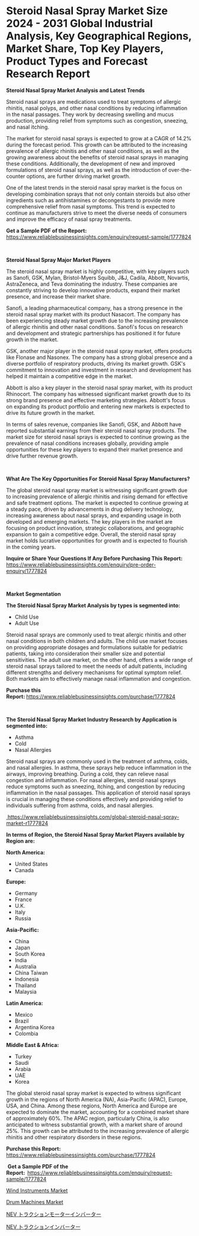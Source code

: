 <p><h1>Steroid Nasal Spray Market Size 2024 - 2031 Global Industrial Analysis, Key Geographical Regions, Market Share, Top Key Players, Product Types and Forecast Research Report</h1></p><p><strong>Steroid Nasal Spray Market Analysis and Latest Trends</strong></p>
<p><p>Steroid nasal sprays are medications used to treat symptoms of allergic rhinitis, nasal polyps, and other nasal conditions by reducing inflammation in the nasal passages. They work by decreasing swelling and mucus production, providing relief from symptoms such as congestion, sneezing, and nasal itching.</p><p>The market for steroid nasal sprays is expected to grow at a CAGR of 14.2% during the forecast period. This growth can be attributed to the increasing prevalence of allergic rhinitis and other nasal conditions, as well as the growing awareness about the benefits of steroid nasal sprays in managing these conditions. Additionally, the development of new and improved formulations of steroid nasal sprays, as well as the introduction of over-the-counter options, are further driving market growth.</p><p>One of the latest trends in the steroid nasal spray market is the focus on developing combination sprays that not only contain steroids but also other ingredients such as antihistamines or decongestants to provide more comprehensive relief from nasal symptoms. This trend is expected to continue as manufacturers strive to meet the diverse needs of consumers and improve the efficacy of nasal spray treatments.</p></p>
<p><strong>Get a Sample PDF of the Report:&nbsp;</strong> <a href="https://www.reliablebusinessinsights.com/enquiry/request-sample/1777824">https://www.reliablebusinessinsights.com/enquiry/request-sample/1777824</a></p>
<p>&nbsp;</p>
<p><strong>Steroid Nasal Spray Major Market Players</strong></p>
<p><p>The steroid nasal spray market is highly competitive, with key players such as Sanofi, GSK, Mylan, Bristol-Myers Squibb, J&J, Cadila, Abbott, Novartis, AstraZeneca, and Teva dominating the industry. These companies are constantly striving to develop innovative products, expand their market presence, and increase their market share.</p><p>Sanofi, a leading pharmaceutical company, has a strong presence in the steroid nasal spray market with its product Nasacort. The company has been experiencing steady market growth due to the increasing prevalence of allergic rhinitis and other nasal conditions. Sanofi's focus on research and development and strategic partnerships has positioned it for future growth in the market.</p><p>GSK, another major player in the steroid nasal spray market, offers products like Flonase and Nasonex. The company has a strong global presence and a diverse portfolio of respiratory products, driving its market growth. GSK's commitment to innovation and investment in research and development has helped it maintain a competitive edge in the market.</p><p>Abbott is also a key player in the steroid nasal spray market, with its product Rhinocort. The company has witnessed significant market growth due to its strong brand presence and effective marketing strategies. Abbott's focus on expanding its product portfolio and entering new markets is expected to drive its future growth in the market.</p><p>In terms of sales revenue, companies like Sanofi, GSK, and Abbott have reported substantial earnings from their steroid nasal spray products. The market size for steroid nasal sprays is expected to continue growing as the prevalence of nasal conditions increases globally, providing ample opportunities for these key players to expand their market presence and drive further revenue growth.</p></p>
<p>&nbsp;</p>
<p><strong>What Are The Key Opportunities For Steroid Nasal Spray Manufacturers?</strong></p>
<p><p>The global steroid nasal spray market is witnessing significant growth due to increasing prevalence of allergic rhinitis and rising demand for effective and safe treatment options. The market is expected to continue growing at a steady pace, driven by advancements in drug delivery technology, increasing awareness about nasal sprays, and expanding usage in both developed and emerging markets. The key players in the market are focusing on product innovation, strategic collaborations, and geographic expansion to gain a competitive edge. Overall, the steroid nasal spray market holds lucrative opportunities for growth and is expected to flourish in the coming years.</p></p>
<p><strong>Inquire or Share Your Questions If Any Before Purchasing This Report:</strong> <a href="https://www.reliablebusinessinsights.com/enquiry/pre-order-enquiry/1777824">https://www.reliablebusinessinsights.com/enquiry/pre-order-enquiry/1777824</a></p>
<p>&nbsp;</p>
<p><strong>Market Segmentation</strong></p>
<p><strong>The Steroid Nasal Spray Market Analysis by types is segmented into:</strong></p>
<p><ul><li>Child Use</li><li>Adult Use</li></ul></p>
<p><p>Steroid nasal sprays are commonly used to treat allergic rhinitis and other nasal conditions in both children and adults. The child use market focuses on providing appropriate dosages and formulations suitable for pediatric patients, taking into consideration their smaller size and potential sensitivities. The adult use market, on the other hand, offers a wide range of steroid nasal sprays tailored to meet the needs of adult patients, including different strengths and delivery mechanisms for optimal symptom relief. Both markets aim to effectively manage nasal inflammation and congestion.</p></p>
<p><strong>Purchase this Report:&nbsp;</strong><a href="https://www.reliablebusinessinsights.com/purchase/1777824">https://www.reliablebusinessinsights.com/purchase/1777824</a></p>
<p>&nbsp;</p>
<p><strong>The Steroid Nasal Spray Market Industry Research by Application is segmented into:</strong></p>
<p><ul><li>Asthma</li><li>Cold</li><li>Nasal Allergies</li></ul></p>
<p><p>Steroid nasal sprays are commonly used in the treatment of asthma, colds, and nasal allergies. In asthma, these sprays help reduce inflammation in the airways, improving breathing. During a cold, they can relieve nasal congestion and inflammation. For nasal allergies, steroid nasal sprays reduce symptoms such as sneezing, itching, and congestion by reducing inflammation in the nasal passages. This application of steroid nasal sprays is crucial in managing these conditions effectively and providing relief to individuals suffering from asthma, colds, and nasal allergies.</p></p>
<p><a href="https://www.reliablebusinessinsights.com/global-steroid-nasal-spray-market-r1777824">&nbsp;https://www.reliablebusinessinsights.com/global-steroid-nasal-spray-market-r1777824</a></p>
<p><strong>In terms of Region, the Steroid Nasal Spray Market Players available by Region are:</strong></p>
<p>
    <p> <strong> North America: </strong>
        <ul>
            <li>United States</li>
            <li>Canada</li>
        </ul>
        </p> 
    <p> <strong> Europe: </strong>
        <ul>
            <li>Germany</li>
            <li>France</li>
            <li>U.K.</li>
            <li>Italy</li>
            <li>Russia</li>
        </ul>
        </p> 
    <p> <strong> Asia-Pacific: </strong>
        <ul>
            <li>China</li>
            <li>Japan</li>
            <li>South Korea</li>
            <li>India</li>
            <li>Australia</li>
            <li>China Taiwan</li>
            <li>Indonesia</li>
            <li>Thailand</li>
            <li>Malaysia</li>
        </ul>
        </p> 
    <p> <strong> Latin America: </strong>
        <ul>
            <li>Mexico</li>
            <li>Brazil</li>
            <li>Argentina Korea</li>
            <li>Colombia</li>
        </ul>
        </p> 
    <p> <strong> Middle East & Africa: </strong>
        <ul>
            <li>Turkey</li>
            <li>Saudi</li>
            <li>Arabia</li>
            <li>UAE</li>
            <li>Korea</li>
        </ul>
    </p>
    </p>
<p><p>The global steroid nasal spray market is expected to witness significant growth in the regions of North America (NA), Asia-Pacific (APAC), Europe, USA, and China. Among these regions, North America and Europe are expected to dominate the market, accounting for a combined market share of approximately 60%. The APAC region, particularly China, is also anticipated to witness substantial growth, with a market share of around 25%. This growth can be attributed to the increasing prevalence of allergic rhinitis and other respiratory disorders in these regions.</p></p>
<p><strong>Purchase this Report: </strong><a href="https://www.reliablebusinessinsights.com/purchase/1777824">https://www.reliablebusinessinsights.com/purchase/1777824</a></p>
<p>&nbsp;<strong>Get a Sample PDF of the Report:&nbsp;&nbsp;</strong><a href="https://www.reliablebusinessinsights.com/enquiry/request-sample/1777824">https://www.reliablebusinessinsights.com/enquiry/request-sample/1777824</a></p>
<p><strong></strong></p>
<p><p><a href="https://github.com/dancokkoe288/Market-Research-Report-List-1/blob/main/wind-instruments-market.md">Wind Instruments Market</a></p><p><a href="https://github.com/lamhaoka57/Market-Research-Report-List-1/blob/main/drum-machines-market.md">Drum Machines Market</a></p><p><a href="https://github.com/SantosDicki04/Market-Research-Report-List-2/blob/main/1907333178064.md">NEV トラクションモーターインバーター</a></p><p><a href="https://github.com/alyle7648/Market-Research-Report-List-2/blob/main/9726677178065.md">NEV トラクションインバーター</a></p></p>